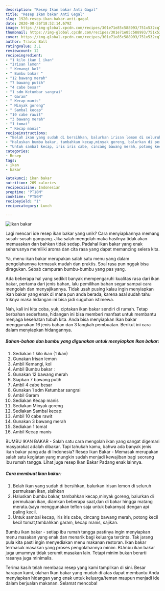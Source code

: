 ```yaml
---
description: "Resep Ikan bakar Anti Gagal"
title: "Resep Ikan bakar Anti Gagal"
slug: 1920-resep-ikan-bakar-anti-gagal
date: 2020-08-26T18:52:14.679Z
image: https://img-global.cpcdn.com/recipes/301e71e85c588993/751x532cq70/ikan-bakar-foto-resep-utama.jpg
thumbnail: https://img-global.cpcdn.com/recipes/301e71e85c588993/751x532cq70/ikan-bakar-foto-resep-utama.jpg
cover: https://img-global.cpcdn.com/recipes/301e71e85c588993/751x532cq70/ikan-bakar-foto-resep-utama.jpg
author: Travis Ball
ratingvalue: 3.1
reviewcount: 12
recipeingredient:
- "1 kilo ikan 1 ikan"
- "Irisan lemon"
- " Kemangi kol"
- " Bumbu bakar "
- "12 bawang merah"
- "7 bawang putih"
- "4 cabe besar"
- "1 sdm Ketumbar sangrai"
- " Garam"
- " Kecap manis"
- " Minyak goreng"
- " Sambal kecap"
- "10 cabe rawit"
- "3 bawang merah"
- "1 tomat"
- " Kecap manis"
recipeinstructions:
- "Belah ikan yang sudah di bersihkan, balurkan irisan lemon di seluruh permukaan ikan, sisihkan"
- "Haluskan bumbu bakar, tambahkan kecap,minyak goreng, balurkan di permukaan ikan, diamkan beberapa saat,dan di bakar hingga matang merata.(saya menggunakan teflon saja untuk bakarnya) dengan api paling kecil."
- "Untuk sambal kecap, iris iris cabe, cincang bawang merah, potong kecil kecil tomat,tambahkan garam, kecap manis, sajikan."
categories:
- Resep
tags:
- ikan
- bakar

katakunci: ikan bakar 
nutrition: 269 calories
recipecuisine: Indonesian
preptime: "PT18M"
cooktime: "PT56M"
recipeyield: "1"
recipecategory: Lunch

---
```



![Ikan bakar](https://img-global.cpcdn.com/recipes/301e71e85c588993/751x532cq70/ikan-bakar-foto-resep-utama.jpg)

Lagi mencari ide resep ikan bakar yang unik? Cara menyiapkannya memang susah-susah gampang. Jika salah mengolah maka hasilnya tidak akan memuaskan dan bahkan tidak sedap. Padahal ikan bakar yang enak seharusnya memiliki aroma dan cita rasa yang dapat memancing selera kita.

Ya, menu ikan bakar merupakan salah satu menu yang dalam pengolahannya termasuk mudah dan praktis. Soal rasa pun nggak bisa diragukan. Sebab campuran bumbu-bumbu yang pas yang.

Ada beberapa hal yang sedikit banyak mempengaruhi kualitas rasa dari ikan bakar, pertama dari jenis bahan, lalu pemilihan bahan segar sampai cara mengolah dan menyajikannya. Tidak usah pusing kalau ingin menyiapkan ikan bakar yang enak di mana pun anda berada, karena asal sudah tahu triknya maka hidangan ini bisa jadi suguhan istimewa.


Nah, kali ini kita coba, yuk, ciptakan ikan bakar sendiri di rumah. Tetap berbahan sederhana, hidangan ini bisa memberi manfaat untuk membantu menjaga kesehatan tubuh kita. Anda bisa menyiapkan Ikan bakar menggunakan 16 jenis bahan dan 3 langkah pembuatan. Berikut ini cara dalam menyiapkan hidangannya.

<!--inarticleads1-->

##### Bahan-bahan dan bumbu yang digunakan untuk menyiapkan Ikan bakar:

1. Sediakan 1 kilo ikan (1 ikan)
1. Gunakan Irisan lemon
1. Ambil  Kemangi, kol
1. Ambil  Bumbu bakar :
1. Gunakan 12 bawang merah
1. Siapkan 7 bawang putih
1. Ambil 4 cabe besar
1. Gunakan 1 sdm Ketumbar sangrai
1. Ambil  Garam
1. Sediakan  Kecap manis
1. Sediakan  Minyak goreng
1. Sediakan  Sambal kecap:
1. Ambil 10 cabe rawit
1. Gunakan 3 bawang merah
1. Sediakan 1 tomat
1. Ambil  Kecap manis


BUMBU IKAN BAKAR - Salah satu cara mengolah ikan yang sangat digemari masyarakat adalah dibakar. Tapi tahukah kamu, bahwa ada banyak jenis ikan bakar yang ada di Indonesia? Resep Ikan Bakar - Memasak merupakan salah satu kegiatan yang mungkin sudah menjadi kewajiban bagi seorang ibu rumah tangga. Lihat juga resep Ikan Bakar Padang enak lainnya. 

<!--inarticleads2-->

##### Cara membuat Ikan bakar:

1. Belah ikan yang sudah di bersihkan, balurkan irisan lemon di seluruh permukaan ikan, sisihkan
1. Haluskan bumbu bakar, tambahkan kecap,minyak goreng, balurkan di permukaan ikan, diamkan beberapa saat,dan di bakar hingga matang merata.(saya menggunakan teflon saja untuk bakarnya) dengan api paling kecil.
1. Untuk sambal kecap, iris iris cabe, cincang bawang merah, potong kecil kecil tomat,tambahkan garam, kecap manis, sajikan.


Bumbu ikan bakar - setiap ibu rumah tangga pastinya ingin menyiapkan menu masakan yang enak dan menarik bagi keluarga tercinta. Tak jarang pula kita pasti ingin menyediakan menu makanan restoran. Ikan bakar termasuk masakan yang proses pengolahannya minim. BUmbu ikan bakar juga umumnya tidak serumit masakan lain. Tetapi minim bukan berarti rasanya juga minimalis. 

Terima kasih telah membaca resep yang kami tampilkan di sini. Besar harapan kami, olahan Ikan bakar yang mudah di atas dapat membantu Anda menyiapkan hidangan yang enak untuk keluarga/teman maupun menjadi ide dalam berjualan makanan. Selamat mencoba!
